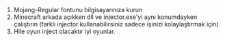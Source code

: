 1. Mojang-Regular fontunu bilgisayarınıza kurun
2. Minecraft arkada açıkken dll ve injector.exe'yi aynı konumdayken çalıştırın (farklı injector kullanabilirsiniz sadece işinizi kolaylaştırmak için)
3. Hile oyun inject olacaktır iyi oyunlar.
